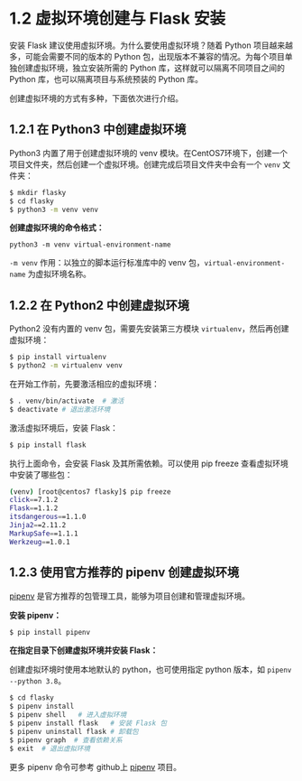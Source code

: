 # 1.2 虚拟环境创建与 Flask 安装

安装 Flask 建议使用虚拟环境。为什么要使用虚拟环境？随着 Python 项目越来越多，可能会需要不同的版本的 Python 包，出现版本不兼容的情况。为每个项目单独创建虚拟环境，独立安装所需的 Python 库，这样就可以隔离不同项目之间的 Python 库，也可以隔离项目与系统预装的 Python 库。

创建虚拟环境的方式有多种，下面依次进行介绍。

## 1.2.1 在 Python3 中创建虚拟环境

Python3 内置了用于创建虚拟环境的 venv 模块。在CentOS7环境下，创建一个项目文件夹，然后创建一个虚拟环境。创建完成后项目文件夹中会有一个 `venv` 文件夹：

```sh
$ mkdir flasky
$ cd flasky
$ python3 -m venv venv
```

**创建虚拟环境的命令格式：**

`python3 -m venv virtual-environment-name`

`-m venv` 作用：以独立的脚本运行标准库中的 venv 包，`virtual-environment-name` 为虚拟环境名称。

## 1.2.2 在 Python2 中创建虚拟环境

Python2 没有内置的 venv 包，需要先安装第三方模块 `virtualenv`，然后再创建虚拟环境：

```bash
$ pip install virtualenv
$ python2 -m virtualenv venv
```

在开始工作前，先要激活相应的虚拟环境：

```sh
$ . venv/bin/activate  # 激活
$ deactivate # 退出激活环境
```

激活虚拟环境后，安装 Flask：

```bash
$ pip install flask
```

执行上面命令，会安装 Flask 及其所需依赖。可以使用 pip freeze 查看虚拟环境中安装了哪些包：

```bash
(venv) [root@centos7 flasky]$ pip freeze
click==7.1.2
Flask==1.1.2
itsdangerous==1.1.0
Jinja2==2.11.2
MarkupSafe==1.1.1
Werkzeug==1.0.1
```

## 1.2.3 使用官方推荐的 pipenv 创建虚拟环境

[pipenv](https://github.com/pypa/pipenv) 是官方推荐的包管理工具，能够为项目创建和管理虚拟环境。

**安装 pipenv：**

```bash
$ pip install pipenv
```

**在指定目录下创建虚拟环境并安装 Flask：**

创建虚拟环境时使用本地默认的 python，也可使用指定 python 版本，如 `pipenv --python 3.8`。

```bash
$ cd flasky
$ pipenv install
$ pipenv shell   # 进入虚拟环境
$ pipenv install flask   # 安装 Flask 包
$ pipenv uninstall flask # 卸载包
$ pipenv graph  # 查看依赖关系
$ exit  # 退出虚拟环境
```

更多 pipenv 命令可参考 github上 [pipenv](https://github.com/pypa/pipenv) 项目。


